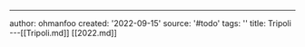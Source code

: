 ---
author: ohmanfoo
created: '2022-09-15'
source: '#todo'
tags: ''
title: Tripoli
---[[Tripoli.md]]
[[2022.md]]
